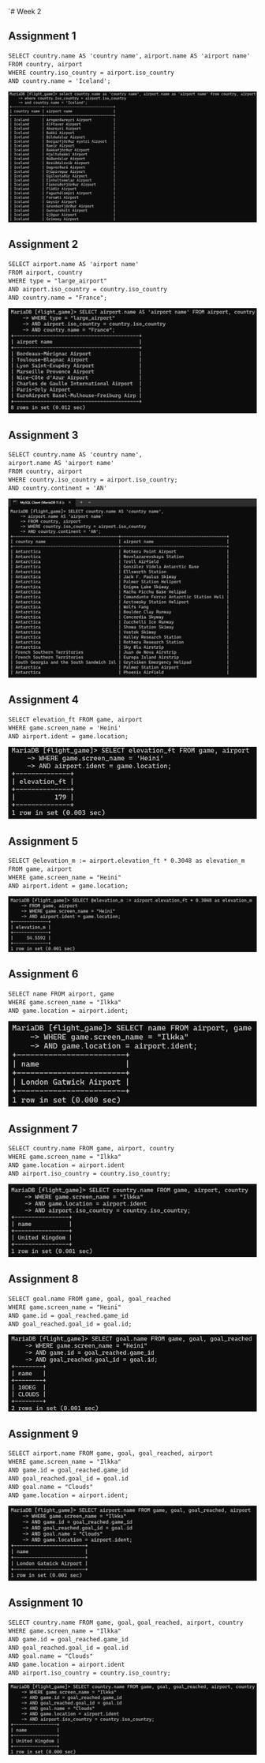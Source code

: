 `# Week 2

## Assignment 1
`SELECT country.name AS 'country name',`
`airport.name AS 'airport name'` <br>
`FROM country, airport` <br>
`WHERE country.iso_country = airport.iso_country` <br>
`AND country.name = 'Iceland';` <br>

![W3E3_1.png](W3E3_1.png)

## Assignment 2
`SELECT airport.name AS 'airport name'` <br>
`FROM airport, country` <br>
`WHERE type = "large_airport"` <br>
`AND airport.iso_country = country.iso_country` <br>
`AND country.name = "France";` <br>

![W3E3_2.png](W3E3_2.png)

## Assignment 3
`SELECT country.name AS 'country name',` <br>
`airport.name AS 'airport name'` <br>
`FROM country, airport` <br>
`WHERE country.iso_country = airport.iso_country;` <br>
`AND country.continent = 'AN'` <br>

![W3E3_3.png](W3E3_3.png)

## Assignment 4
`SELECT elevation_ft FROM game, airport` <br>
`WHERE game.screen_name = 'Heini'` <br>
`AND airport.ident = game.location;` <br>

![W3E3_4.png](W3E3_4.png)

## Assignment 5
`SELECT @elevation_m := airport.elevation_ft * 0.3048 as elevation_m` <br>
`FROM game, airport` <br>
`WHERE game.screen_name = "Heini"` <br>
`AND airport.ident = game.location;`

![W3E3_5.png](W3E3_5.png)

## Assignment 6
`SELECT name FROM airport, game` <br>
`WHERE game.screen_name = "Ilkka"` <br>
`AND game.location = airport.ident;`

![W3E3_6.png](W3E3_6.png)

## Assignment 7
`SELECT country.name FROM game, airport, country` <br>
`WHERE game.screen_name = "Ilkka"` <br>
`AND game.location = airport.ident` <br>
`AND airport.iso_country = country.iso_country;`

![W3E3_7.png](W3E3_7.png)

## Assignment 8
`SELECT goal.name FROM game, goal, goal_reached` <br>
`WHERE game.screen_name = "Heini"` <br>
`AND game.id = goal_reached.game_id` <br>
`AND goal_reached.goal_id = goal.id;` <br>

![W3E3_8.png](W3E3_8.png)

## Assignment 9
`SELECT airport.name FROM game, goal, goal_reached, airport` <br>
`WHERE game.screen_name = "Ilkka"` <br>
`AND game.id = goal_reached.game_id` <br>
`AND goal_reached.goal_id = goal.id` <br>
`AND goal.name = "Clouds"` <br>
`AND game.location = airport.ident;`

![W3E3_9.png](W3E3_9.png)

## Assignment 10
`SELECT country.name FROM game, goal,`
`goal_reached, airport, country` <br>
`WHERE game.screen_name = "Ilkka"` <br>
`AND game.id = goal_reached.game_id` <br>
`AND goal_reached.goal_id = goal.id` <br>
`AND goal.name = "Clouds"` <br>
`AND game.location = airport.ident` <br>
`AND airport.iso_country = country.iso_country;` 

![W3E3_10.png](W3E3_10.png)